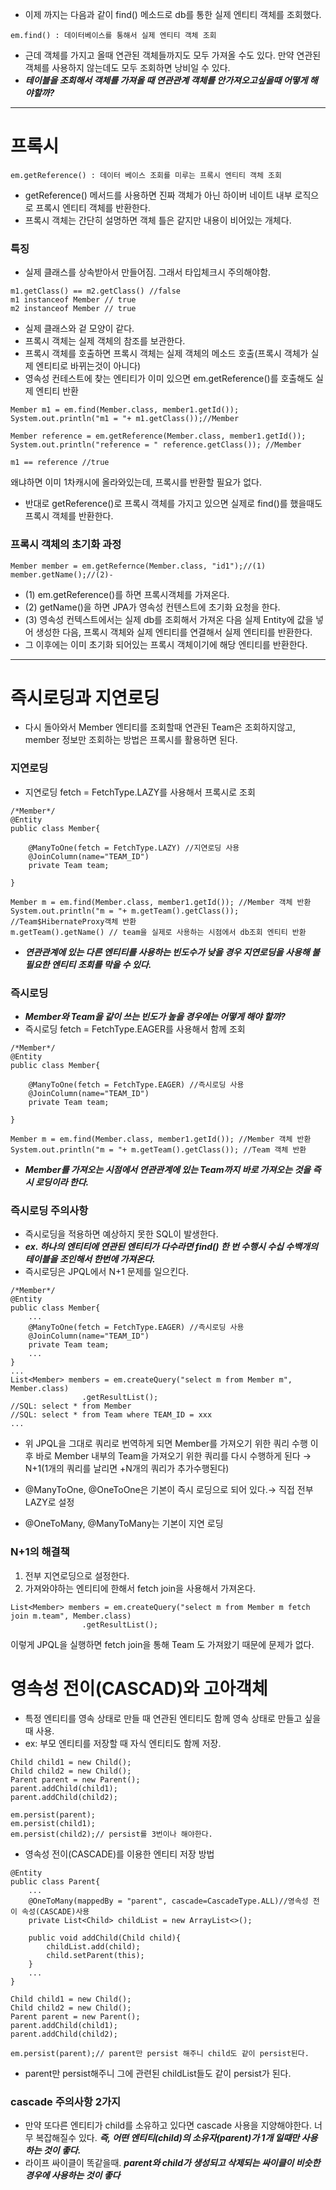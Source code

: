 
- 이제 까지는 다음과 같이 find() 메소드로 db를 통한 실제 엔티티 객체를 조회했다.
```
em.find() : 데이터베이스를 통해서 실제 엔티티 객체 조회
```
- 근데 객체를 가지고 올때 연관된 객체들까지도 모두 가져올 수도 있다. 만약 연관된 객체를 사용하지 않는데도 모두 조회하면 낭비일 수 있다. 
- ***테이블을 조회해서 객체를 가져올 때 연관관계 객체를 안가져오고싶을때 어떻게 해야할까?***
 ---

# 프록시
```
em.getReference() : 데이터 베이스 조회를 미루는 프록시 엔티티 객체 조회
```

- getReference() 메서드를 사용하면 진짜 객체가 아닌 하이버 네이트 내부 로직으로 프록시 엔티티 객체를 반환한다. 
- 프록시 객체는 간단히 설명하면 객체 틀은 같지만 내용이 비어있는 개체다.


### 특징
- 실제 클래스를 상속받아서 만들어짐. 그래서 타입체크시 주의해야함.
```
m1.getClass() == m2.getClass() //false
m1 instanceof Member // true
m2 instanceof Member // true
```
- 실제 클래스와 겉 모양이 같다.
- 프록시 객체는 실제 객체의 참조를 보관한다.
- 프록시 객체를 호출하면 프록시 객체는 실제 객체의 메소드 호출(프록시 객체가 실제 엔티티로 바뀌는것이 아니다)
- 영속성 컨테스트에 찾는 엔티티가 이미 있으면 em.getReference()를 호출해도 실제 엔티티 반환
```
Member m1 = em.find(Member.class, member1.getId());
System.out.println("m1 = "+ m1.getClass());//Member

Member reference = em.getReference(Member.class, member1.getId());
System.out.println("reference = " reference.getClass()); //Member

m1 == reference //true
```
왜냐하면 이미 1차캐시에 올라와있는데, 프록시를 반환할 필요가 없다.

- 반대로 getReference()로 프록시 객체를 가지고 있으면 실제로 find()를 했을때도 프록시 객체를 반환한다.

### 프록시 객체의 초기화 과정
```
Member member = em.getRefernce(Member.class, "id1");//(1)
member.getName();//(2)- 
```
- (1) em.getReference()를 하면 프록시객체를 가져온다.
- (2) getName()을 하면 JPA가 영속성 컨텐스트에 초기화 요청을 한다.
- (3) 영속성 컨텍스트에서는 실제 db를 조회해서 가져온 다음 실제 Entity에 값을 넣어 생성한 다음, 프록시 객체와 실제 엔티티를 연결해서 실제 엔티티를 반환한다.
- 그 이후에는 이미 초기화 되어있는 프록시 객체이기에 해당 엔티티를 반환한다.

---

# 즉시로딩과 지연로딩
- 다시 돌아와서 Member 엔티티를 조회할때 연관된 Team은 조회하지않고, member 정보만 조회하는 방법은 프록시를 활용하면 된다.
### 지연로딩
- 지연로딩 fetch = FetchType.LAZY를 사용해서 프록시로 조회
```
/*Member*/
@Entity
public class Member{
	
	@ManyToOne(fetch = FetchType.LAZY) //지연로딩 사용
	@JoinColumn(name="TEAM_ID")
	private Team team;
	
}
```

```
Member m = em.find(Member.class, member1.getId()); //Member 객체 반환
System.out.println("m = "+ m.getTeam().getClass()); //Team$HibernateProxy객체 반환
m.getTeam().getName() // team을 실제로 사용하는 시점에서 db조회 엔티티 반환
```
- ***연관관계에 있는 다른 엔티티를 사용하는 빈도수가 낮을 경우 지연로딩을 사용해 불필요한 엔티티 조회를 막을 수 있다.***

### 즉시로딩
- ***Member와 Team을 같이 쓰는 빈도가 높을 경우에는 어떻게 해야 할까?***
- 즉시로딩 fetch = FetchType.EAGER를 사용해서 함께 조회
```
/*Member*/
@Entity
public class Member{
	
	@ManyToOne(fetch = FetchType.EAGER) //즉시로딩 사용
	@JoinColumn(name="TEAM_ID")
	private Team team;
	
}
```
```
Member m = em.find(Member.class, member1.getId()); //Member 객체 반환
System.out.println("m = "+ m.getTeam().getClass()); //Team 객체 반환

```
- ***Member를 가져오는 시점에서 연관관계에 있는 Team까지 바로 가져오는 것을 즉시 로딩이라 한다.***

### 즉시로딩 주의사항
- 즉시로딩을 적용하면 예상하지 못한 SQL이 발생한다.
- ***ex. 하나의 엔티티에 연관된 엔티티가 다수라면 find() 한 번 수행시 수십 수백개의 테이블을 조인해서 한번에 가져온다.***
- 즉시로딩은 JPQL에서 N+1 문제를 일으킨다.
```
/*Member*/
@Entity
public class Member{
	...
	@ManyToOne(fetch = FetchType.EAGER) //즉시로딩 사용
	@JoinColumn(name="TEAM_ID")
	private Team team;
	...
}
...
List<Member> members = em.createQuery("select m from Member m", Member.class)
				.getResultList();
//SQL: select * from Member
//SQL: select * from Team where TEAM_ID = xxx
...
```
- 위 JPQL을 그대로 쿼리로 번역하게 되면 Member를 가져오기 위한 쿼리 수행 이후 바로 Member 내부의 Team을 가져오기 위한 쿼리를 다시 수행하게 된다 → N+1(1개의 쿼리를 날리면 +N개의 쿼리가 추가수행된다)

- @ManyToOne, @OneToOne은 기본이 즉시 로딩으로 되어 있다.→ 직접 전부 LAZY로 설정
- @OneToMany, @ManyToMany는 기본이 지연 로딩

### N+1의 해결책
1. 전부 지연로딩으로 설정한다.
2. 가져와야하는 엔티티에 한해서 fetch join을 사용해서 가져온다.
```
List<Member> members = em.createQuery("select m from Member m fetch join m.team", Member.class)
				.getResultList();
```
이렇게 JPQL을 실행하면 fetch join을 통해 Team 도 가져왔기 때문에 문제가 없다.

# 영속성 전이(CASCAD)와 고아객체
- 특정 엔티티를 영속 상태로 만들 때 연관된 엔티티도 함께 영속 상태로 만들고 싶을 때 사용.
- ex: 부모 엔티티를 저장할 때 자식 엔티티도 함께 저장.

```
Child child1 = new Child();
Child child2 = new Child();
Parent parent = new Parent();
parent.addChild(child1);
parent.addChild(child2);

em.persist(parent);
em.persist(child1);
em.persist(child2);// persist를 3번이나 해야한다.
```

- 영속성 전이(CASCADE)를 이용한 엔티티 저장 방법
```
@Entity
public class Parent{
	...
	@OneToMany(mappedBy = "parent", cascade=CascadeType.ALL)//영속성 전이 속성(CASCADE)사용
	private List<Child> childList = new ArrayList<>();

	public void addChild(Child child){
		childList.add(child);
		child.setParent(this);
	}
	...
}
```

```
Child child1 = new Child();
Child child2 = new Child();
Parent parent = new Parent();
parent.addChild(child1);
parent.addChild(child2);

em.persist(parent);// parent만 persist 해주니 child도 같이 persist된다.
```
- parent만 persist해주니 그에 관련된 childList들도 같이 persist가 된다.

### cascade 주의사항 2가지
- 만약 또다른 엔티티가 child를 소유하고 있다면 cascade 사용을 지양해야한다. 너무 복잡해질수 있다. ***즉, 어떤 엔티티(child)의 소유자(parent)가 1개 일때만 사용하는 것이 좋다.***
- 라이프 싸이클이 똑같을때. ***parent와 child가 생성되고 삭제되는 싸이클이 비슷한경우에 사용하는 것이 좋다***

